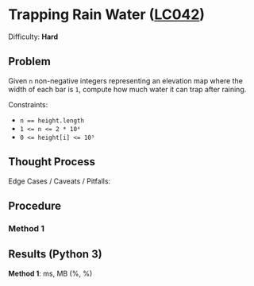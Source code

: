# Trapping Rain Water ([LC042](https://leetcode.com/problems/trapping-rain-water/))
Difficulty: **Hard**

## Problem

Given `n` non-negative integers representing an elevation map where the width of each bar is `1`, compute how much water it can trap after raining.

Constraints:
- `n == height.length`
- `1 <= n <= 2 * 10⁴`
- `0 <= height[i] <= 10⁵`

## Thought Process

Edge Cases / Caveats / Pitfalls:

## Procedure

### Method 1

## Results (Python 3)

**Method 1**:  ms, MB (%, %)
